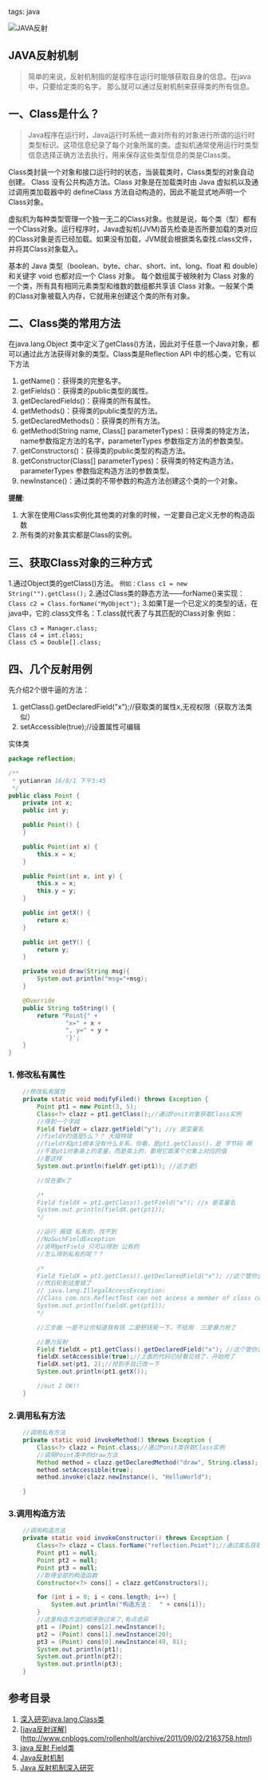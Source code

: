 tags: java

![JAVA反射](JAVA反射.png)

## JAVA反射机制
> 简单的来说，反射机制指的是程序在运行时能够获取自身的信息。在java中，只要给定类的名字， 那么就可以通过反射机制来获得类的所有信息。

## 一、Class是什么？
>Java程序在运行时，Java运行时系统一直对所有的对象进行所谓的运行时类型标识。这项信息纪录了每个对象所属的类。虚拟机通常使用运行时类型信息选择正确方法去执行，用来保存这些类型信息的类是Class类。

Class类封装一个对象和接口运行时的状态，当装载类时，Class类型的对象自动创建。 Class 没有公共构造方法。Class 对象是在加载类时由 Java 虚拟机以及通过调用类加载器中的 defineClass 方法自动构造的，因此不能显式地声明一个Class对象。

虚拟机为每种类型管理一个独一无二的Class对象。也就是说，每个类（型）都有一个Class对象。运行程序时，Java虚拟机(JVM)首先检查是否所要加载的类对应的Class对象是否已经加载。如果没有加载，JVM就会根据类名查找.class文件，并将其Class对象载入。

基本的 Java 类型（boolean、byte、char、short、int、long、float 和 double）和关键字 void 也都对应一个 Class 对象。       每个数组属于被映射为 Class 对象的一个类，所有具有相同元素类型和维数的数组都共享该 Class 对象。一般某个类的Class对象被载入内存，它就用来创建这个类的所有对象。

## 二、Class类的常用方法
在java.lang.Object 类中定义了getClass()方法，因此对于任意一个Java对象，都可以通过此方法获得对象的类型。Class类是Reflection API 中的核心类，它有以下方法
1. getName()：获得类的完整名字。
2. getFields()：获得类的public类型的属性。
3. getDeclaredFields()：获得类的所有属性。
4. getMethods()：获得类的public类型的方法。
5. getDeclaredMethods()：获得类的所有方法。
6. getMethod(String name, Class[] parameterTypes)：获得类的特定方法，name参数指定方法的名字，parameterTypes 参数指定方法的参数类型。
7. getConstructors()：获得类的public类型的构造方法。
8. getConstructor(Class[] parameterTypes)：获得类的特定构造方法，parameterTypes 参数指定构造方法的参数类型。
9. newInstance()：通过类的不带参数的构造方法创建这个类的一个对象。

**提醒**: 
1. 大家在使用Class实例化其他类的对象的时候，一定要自己定义无参的构造函数
2. 所有类的对象其实都是Class的实例。

## 三、获取Class对象的三种方式

1.通过Object类的getClass()方法。
`例如：Class c1 = new String("").getClass();`
2.通过Class类的静态方法——forName()来实现：
`Class c2 = Class.forName("MyObject");`
3.如果T是一个已定义的类型的话，在java中，它的.class文件名：T.class就代表了与其匹配的Class对象
例如：
```
Class c3 = Manager.class;
Class c4 = int.class;
Class c5 = Double[].class;
```


## 四、几个反射用例
先介绍2个很牛逼的方法：
1. getClass().getDeclaredField("x");//获取类的属性x,无视权限（获取方法类似）
2. setAccessible(true);//设置属性可编辑

实体类
```java
package reflection;

/**
 * yutianran 16/8/1 下午3:45
 */
public class Point {
    private int x;
    public int y;

    public Point() {
    }

    public Point(int x) {
        this.x = x;
    }

    public Point(int x, int y) {
        this.x = x;
        this.y = y;
    }

    public int getX() {
        return x;
    }

    public int getY() {
        return y;
    }

    private void draw(String msg){
        System.out.println("msg="+msg);
    }

    @Override
    public String toString() {
        return "Point{" +
                "x=" + x +
                ", y=" + y +
                '}';
    }
}
```

### 1. 修改私有属性
```java
    //修改私有属性
    private static void modifyFiled() throws Exception {
        Point pt1 = new Point(3, 5);
        Class<?> clazz = pt1.getClass();//通过Ponit对象获取Class实例
        //得到一个字段
        Field fieldY = clazz.getField("y"); //y 是变量名
        //fieldY的值是5么？？ 大错特错
        //fieldY和pt1根本没有什么关系，你看，是pt1.getClass()，是 字节码 啊
        //不是pt1对象身上的变量，而是类上的，要用它取某个对象上对应的值
        //要这样
        System.out.println(fieldY.get(pt1)); //这才是5

        //现在要x了

        /*
        Field fieldX = pt1.getClass().getField("x"); //x 是变量名
        System.out.println(fieldX.get(pt1));
        */

        //运行 报错 私有的，找不到
        //NoSuchFieldException
        //说明getField 只可以得到 公有的
        //怎么得到私有的呢？？

        /*
        Field fieldX = pt1.getClass().getDeclaredField("x"); //这个管你公的私的，都拿来
        //然后轮到这里错了
        // java.lang.IllegalAccessException:
        //Class com.ncs.ReflectTest can not access a member of class com.ncs.Point with modifiers "private"
        System.out.println(fieldX.get(pt1));
        */

        //三步曲 一是不让你知道我有钱 二是把钱晃一下，不给用  三是暴力抢了

        //暴力反射
        Field fieldX = pt1.getClass().getDeclaredField("x"); //这个管你公的私的，都拿来
        fieldX.setAccessible(true);//上面的代码已经看见钱了，开始抢了
        fieldX.set(pt1, 2);//抢到手自己改一下
        System.out.println(pt1.getX());

        //out 2 OK!!
    }
```

### 2.调用私有方法
```java
    //调用私有方法
    private static void invokeMethod() throws Exception {
        Class<?> clazz = Point.class;//通过Ponit类获取Class实例
        //调用Point类中的draw方法
        Method method = clazz.getDeclaredMethod("draw", String.class);
        method.setAccessible(true);
        method.invoke(clazz.newInstance(), "HelloWorld");

    }
```

### 3.调用构造方法
```java
    //调用构造方法
    private static void invokeConstructor() throws Exception {
        Class<?> clazz = Class.forName("reflection.Point");//通过类名获取Class实例
        Point pt1 = null;
        Point pt2 = null;
        Point pt3 = null;
        //取得全部的构造函数
        Constructor<?> cons[] = clazz.getConstructors();

        for (int i = 0; i < cons.length; i++) {
            System.out.println("构造方法：  " + cons[i]);
        }
        //这里构造方法的顺序倒过来了,有点诡异
        pt1 = (Point) cons[2].newInstance();
        pt2 = (Point) cons[1].newInstance(20);
        pt3 = (Point) cons[0].newInstance(49, 81);
        System.out.println(pt1);
        System.out.println(pt2);
        System.out.println(pt3);
    }
```

## 参考目录
1. [深入研究java.lang.Class类](http://lavasoft.blog.51cto.com/62575/15433)
2. [[java反射详解](http://www.cnblogs.com/rollenholt/archive/2011/09/02/2163758.html)](http://www.cnblogs.com/rollenholt/archive/2011/09/02/2163758.html)
3. [java 反射 Field类](http://www.360doc.com/content/11/1231/14/1954236_176297236.shtml#)
4. [Java反射机制](http://wiki.jikexueyuan.com/project/java-reflection/java-classes.html)
5. [Java 反射机制深入研究](http://lavasoft.blog.51cto.com/62575/43218)